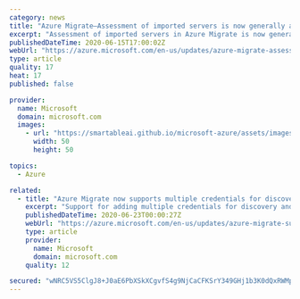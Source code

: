 ```yaml
---
category: news
title: "Azure Migrate—Assessment of imported servers is now generally available"
excerpt: "Assessment of imported servers in Azure Migrate is now generally available."
publishedDateTime: 2020-06-15T17:00:02Z
webUrl: "https://azure.microsoft.com/en-us/updates/azure-migrate-assessment-of-imported-servers-is-now-ga/"
type: article
quality: 17
heat: 17
published: false

provider:
  name: Microsoft
  domain: microsoft.com
  images:
    - url: "https://smartableai.github.io/microsoft-azure/assets/images/organizations/microsoft.com-50x50.jpg"
      width: 50
      height: 50

topics:
  - Azure

related:
  - title: "Azure Migrate now supports multiple credentials for discovery of physical servers"
    excerpt: "Support for adding multiple credentials for discovery and assessment of physical servers and a scale of 1000 physical servers per Azure Migrate appliance"
    publishedDateTime: 2020-06-23T00:00:27Z
    webUrl: "https://azure.microsoft.com/en-us/updates/azure-migrate-supports-multiple-credentials-for-physical-servers-discovery-and-a-scale-of-1000-servers-per-appliance/"
    type: article
    provider:
      name: Microsoft
      domain: microsoft.com
    quality: 12

secured: "wNRC5VS5ClgJ8+J0aE6PbXSkXCgvfS4g9NjCaCFKSrY349GHj1b3K0dQxRWMpjv9hti1Wyf48zL+bDWicfh7ldT7XmKYiPelVhPShCz14fOAEeS/CY1A0SgcIx63d8sLKiGIbDRxHdO26/69vZbJYxRFbq9a3agCdNVFAt/qdTamHnwoTfRnA752rVNw/muJRd3l5O+gZ3xOiVhifpLeEKbre355t6PtGGnGtir9wgBWildLHP9ouTiBhnlxHIHCIg7mQ+oDnUoV0ZY/8EXJH32ZyAHaqbx4CzBosm8Iulv300nNGEGFsx1Q4B/b1ZahLkH9xVLSqd5tdFDpeSaClw==;UEjdvrUoCoHkQgMbGq2ysQ=="
---
```



